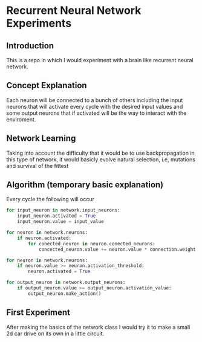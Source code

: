# Recurrent Neural Network Experiments
## Introduction
This is a repo in which I would experiment with a brain like recurrent neural network.
## Concept Explanation
Each neuron will be connected to a bunch of others including the input neurons that will activate every cycle with the desired input values and some output neurons that if activated will be the way to interact with the enviroment.
## Network Learning
Taking into account the difficulty that it would be to use backpropagation in this type of network, it would basicly evolve natural selection, i.e, mutations and survival of the fittest
## Algorithm (temporary basic explanation)
Every cycle the following will occur
```python
for input_neuron in network.input_neurons:
    input_neuron.activated = True
    input_neuron.value = input_value

for neuron in network.neurons:
    if neuron.activated:
        for conected_neuron in neuron.conected_neurons:
            concected_neuron.value += neuron.value * connection.weight

for neuron in network.neurons:
    if neuron.value >= neuron.activation_threshold:
        neuron.activated = True

for output_neuron in network.output_neurons:
    if output_neuron.value >= output_neuron.activation_value:
        output_neuron.make_action()
```
 
## First Experiment
After making the basics of the network class I would try it to make a small 2d car drive on its own in a little circuit.